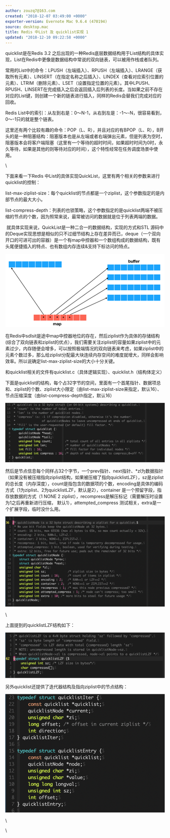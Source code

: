 ```yaml
---
author: zouzq7@163.com
created: "2018-12-07 03:49:00 +0000"
exporter-version: Evernote Mac 9.6.4 (470194)
source: desktop.mac
title: Redis 中List 及 quicklist实现 1
updated: "2018-12-10 09:22:58 +0000"
---
```


<div>

quicklist是在Redis 3.2
之后出现的一种Redis底层数据结构用于List结构的具体实现，List在Redis中更像是数据结构中常说的双向链表，可以被用作栈或者队列。

</div>

<div>

常用的List中的命令：LPUSH（左端插入）、RPUSH（左端插入）、LRANGE（获取所有元素）、LINSERT（在指定名称之后插入）、LINDEX（查看对应索引位置的元素）、LTRIM（删除元素）、LSET（设置指定位置的元素）。其中LPUSH、RPUSH、LINSERT在完成插入之后会返回插入后列表的长度。当如果之前不存在对应的List键，则创建一个新的链表进行插入，同样的Redis会替我们完成对应的回收。

</div>

<div>

Redis
List中的索引：从左到右是：0～N-1，从右到左是：-1～-N，很容易看到，0～-1只的就是整个链表。

</div>

<div>

这里还有两个比较有趣的命令：POP（L、R），并且对应的有BPOP（L、R），B开头的是一种阻塞结构：阻塞版本也是从左端或者右端弹出元素，但是列表为空时，阻塞版本会将客户端阻塞（这里有一个等待的超时时间，如果超时时间为0时，永久等待，如果是其他的则等待对应的时间），这个特性经常在任务调度场景中使用。

</div>

<div>

\

</div>

<div>

下面来看一下Redis
中List的具体实现QuickList，这里有两个相关的参数来进行quicklist的控制：

</div>

<div>

list-max-ziplist-size：每个quicklist的节点都是一个ziplist，这个参数指定的是内部节点的最大大小。

</div>

<div>

list-compress-depth：列表的也锁策略，这个参数指定的是quicklist两端不被压缩的节点的个数，因为照常来说，最常被访问的数据就是位于列表两端的数据。

</div>

<div>

 就具体实现来说，QuickList是一种二合一的数据结构，实现的方式和STL
源码中的Deque实现思想是相似的只不过细节结构上存在差异而已，deque（一个双向开口的可进可出的容器）是一个有map中控器和一个数组构成的数据结构，既有头尾便捷插入的特点、也有数组内存连续&支持下标访问的特点。

</div>

<div>

![](Redis%20%E4%B8%ADList%20%E5%8F%8A%20quicklist%E5%AE%9E%E7%8E%B0%201.resources/60AAF92C-3793-41E3-ADE2-C418A0242D2F.png) 
 

</div>

<div>

在Redis中sdlsit是途中map中控器地位的存在，然后ziplist作为具体的存储结构(综合了双向链表和ziplist的优点），我们需要关注ziplist的容量如果ziplist中的元素过少，内存随便会增多，可以按照极端情况的双向链表来考虑，如果ziplist中的元素个数过多，那么给ziplist分配最大块连续内存空间的难度就增大，同样会影响效率。所以说确定list-max-ziplist-size的大小十分关键。

</div>

<div>

和quicklist相关的文件有quicklist.c（具体逻辑实现）、quicklist.h（结构体定义）

</div>

<div>

下面是quicklist的结构，每个占32字节的空间，里面有一个首尾指针、数据项总和、ziplist的个数、ziplist大小限定（由list-max-ziplist-size来指定，默认16）、节点压缩深度（由list-compress-depth指定，默认16）

</div>

<div>

![](Redis%20%E4%B8%ADList%20%E5%8F%8A%20quicklist%E5%AE%9E%E7%8E%B0%201.resources/310964DF-7953-4A93-B1CA-74E6F97DD60C.png) 
 

</div>

<div>

然后是节点信息每个同样占32个字节，一个prev指针、next指针、\*zl为数据指针（如果没有被压缩指向ziplist结构，如果被压缩了指向quicklistLZF），sz是ziplist的总长度（内存深度），count是指包含的数据项的个数，encoding是具体的编码方式（1为ziplist、2为quicklistLZF，默认是2），container
是一个预留字段，指存放数据的方式（1 NONE 2
ziplist），recompress是解压标记（需要解压时设置为1之后再重新进行压缩，
默认1），attempted_compress
测试相关，extra是一个扩展字段，临时没什么用。

</div>

<div>

![](Redis%20%E4%B8%ADList%20%E5%8F%8A%20quicklist%E5%AE%9E%E7%8E%B0%201.resources/C05FEAEE-FB31-47F4-81C6-F7E522BCC814.png) 
 

</div>

<div>

\

</div>

<div>

上面提到的quicklistLZF结构如下：

</div>

<div>

![](Redis%20%E4%B8%ADList%20%E5%8F%8A%20quicklist%E5%AE%9E%E7%8E%B0%201.resources/B4971E4A-6F43-478B-9F78-CFED284DE820.png) 
 

</div>

<div>

另外quicklist还提供了迭代器结构及指向ziplist中的节点结构：

</div>

<div>

![](Redis%20%E4%B8%ADList%20%E5%8F%8A%20quicklist%E5%AE%9E%E7%8E%B0%201.resources/ECB20942-BD3B-414A-8A35-22ABC6C4742D.png) 
 

</div>

<div>

\

</div>

<div>

\

</div>
